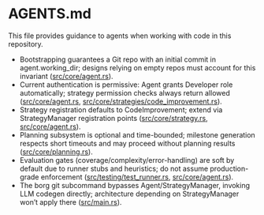 # AGENTS.md

This file provides guidance to agents when working with code in this repository.

- Bootstrapping guarantees a Git repo with an initial commit in agent.working_dir; designs relying on empty repos must account for this invariant ([src/core/agent.rs](src/core/agent.rs)).
- Current authentication is permissive: Agent grants Developer role automatically; strategy permission checks always return allowed ([src/core/agent.rs](src/core/agent.rs), [src/core/strategies/code_improvement.rs](src/core/strategies/code_improvement.rs)).
- Strategy registration defaults to CodeImprovement; extend via StrategyManager registration points ([src/core/strategy.rs](src/core/strategy.rs), [src/core/agent.rs](src/core/agent.rs)).
- Planning subsystem is optional and time-bounded; milestone generation respects short timeouts and may proceed without planning results ([src/core/planning.rs](src/core/planning.rs)).
- Evaluation gates (coverage/complexity/error-handling) are soft by default due to runner stubs and heuristics; do not assume production-grade enforcement ([src/testing/test_runner.rs](src/testing/test_runner.rs), [src/core/agent.rs](src/core/agent.rs)).
- The borg git subcommand bypasses Agent/StrategyManager, invoking LLM codegen directly; architecture depending on StrategyManager won’t apply there ([src/main.rs](src/main.rs)).